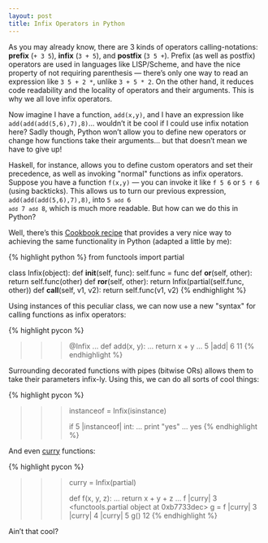 ```yaml
---
layout: post
title: Infix Operators in Python
---
```


As you may already know, there are 3 kinds of operators calling-notations: **prefix** (`+ 3 5`), 
**infix** (`3 + 5`), and **postfix** (`3 5 +`). Prefix (as well as postfix) operators are used 
in languages like LISP/Scheme, and have the nice property of not requiring parenthesis — 
there’s only one way to read an expression like `3 5 + 2 *`, unlike `3 + 5 * 2`. 
On the other hand, it reduces code readability and the locality of operators and their arguments.
This is why we all love infix operators.

Now imagine I have a function, `add(x,y)`, and I have an expression like `add(add(add(5,6),7),8)`...
wouldn’t it be cool if I could use infix notation here? Sadly though, Python won’t allow you to 
define new operators or change how functions take their arguments... but that doesn’t 
mean we have to give up!

Haskell, for instance, allows you to define custom operators and set their precedence, as well 
as invoking "normal" functions as infix operators. Suppose you have a function `f(x,y)` — you 
can invoke it like `f 5 6` or <code>5 `f` 6</code> (using backticks). This allows us to turn 
our previous expression, `add(add(add(5,6),7),8)`, into <code>5 `add` 6 `add` 7 `add` 8</code>, 
which is much more readable. But how can we do this in Python?

Well, there’s this [Cookbook recipe](http://code.activestate.com/recipes/384122-infix-operators/) 
that provides a very nice way to achieving the same functionality in Python (adapted a little by me):

{% highlight python %}
from functools import partial

class Infix(object):
    def __init__(self, func):
        self.func = func
    def __or__(self, other):
        return self.func(other)
    def __ror__(self, other):
        return Infix(partial(self.func, other))
    def __call__(self, v1, v2):
        return self.func(v1, v2)
{% endhighlight %}

Using instances of this peculiar class, we can now use a new "syntax" for calling functions as 
infix operators:

{% highlight pycon %}
>>> @Infix
... def add(x, y):
...     return x + y
...
>>> 5 |add| 6
11
{% endhighlight %}

Surrounding decorated functions with pipes (bitwise ORs) allows them to take their parameters 
infix-ly. Using this, we can do all sorts of cool things:

{% highlight pycon %}
>>> instanceof = Infix(isinstance)
>>>
>>> if 5 |instanceof| int:
...     print "yes"
...
yes
{% endhighlight %}

And even [curry](http://en.wikipedia.org/wiki/Currying) functions:

{% highlight pycon %}
>>> curry = Infix(partial)
>>>
>>> def f(x, y, z):
...     return x + y + z
...
>>> f |curry| 3
<functools.partial object at 0xb7733dec>
>>> g = f |curry| 3 |curry| 4 |curry| 5
>>> g()
12
{% endhighlight %}

Ain’t that cool?

